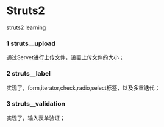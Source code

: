 # Struts2
struts2 learning
### 1 struts__upload
通过Servet进行上传文件，设置上传文件的大小；
### 2 struts__label
实现了，form,iterator,check,radio,select标签，以及多重迭代；
### 3 struts__validation
实现了，输入表单验证；